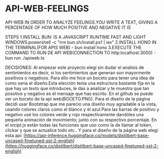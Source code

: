 # API-WEB-FEELINGS
API-WEB IN ORDER TO ANALYZE FEELINGS.YOU WRITE A TEXT, GIVING A PERCENTAGE OF HOW MUCH POSITIVE AND NEGATIVE IT IS

STEPS
1.INSTALL BUN: IS A JAVASCRIPT RUNTIME FAST AND LIGHT
    WINDOWS:powershell -c "irm bun.sh/install.ps1 | iex"
2.INSTALL HONO IN THE TERMINAL(FOR APIS WEB)
    - bun install hono
3.EXECUTE THE COMMAND TO RUN DE API WEB(CONNECTION TO http:localhost:3000)
    - bun run ./apiweb.ts


DECISIONES:
Al empezar este proyecto elegí sin dudar el analisis de sentimientos es decir, si los sentimientos que generan son mayormente positivos o negativos.
Para ello me hice un boceto para tener una idea de como seria el diseño.Esta elección tenia una estructura bastante fija en la que hay un texto que introduces, le das a analizar y te muestra que tan posotivo y negativo es el mensaje que has escrito. En el github se puede ver un boceto de la api web(BOCETO.PNG).
Para el diseño de la página decidi usar Bootstrap que me parecio una diseño muy agradable a la vista, usando colores claros como el blanco y el azul.Para las barras de positivo y negativo usé los colores verde y rojo respectivamente dandóles una pequeña animación de movimiento; junto con su respectivo porcentaje.
En el srcipt.js están todas las funciones que uso como la de llamar al token, clickar y que se actualice todo etc.. Y para el diseño de la página web elegí esta api: 
[https://api-inference.huggingface.co/models/distilbert-base-uncased-finetuned-sst-2-english](https://huggingface.co/distilbert/distilbert-base-uncased-finetuned-sst-2-english)

